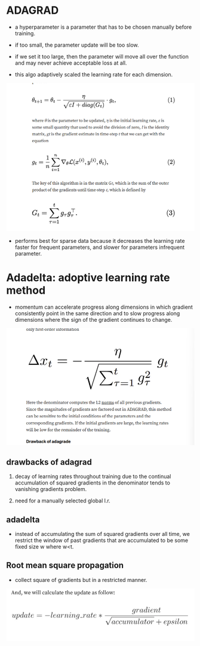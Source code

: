 # ADAGRAD

- a hyperparameter is a parameter that has to be chosen manually before training. 

- if too small, the parameter update will be too slow. 

- if we set it too large, then the parameter will move all over the function and may never achieve acceptable loss at all.

- this algo adaptively scaled the learning rate for each dimension. 

![alt text](image-14.png)

- performs best for sparse data because it decreases the learning rate faster for frequent parameters, and slower for parameters infrequent parameter.


# Adadelta: adoptive learning rate method

- momentum can accelerate progress along dimensions in which gradient consistently point in the same direction and to slow progress along dimensions where the sign of the gradient continues to change.

![alt text](image-15.png)

## drawbacks of adagrad

1. decay of learning rates throughout training due to the continual accumulation of squared gradients in the denominator tends to vanishing gradients problem.

2. need for a manually selected global l.r.

## adadelta

- instead of accumulating the sum of squared gradients over all time, we restrict the window of past gradients that are accumulated to be some fixed size w where w<t. 

## Root mean square propagation

- collect square of gradients but in a restricted manner.

![alt text](image-16.png)

